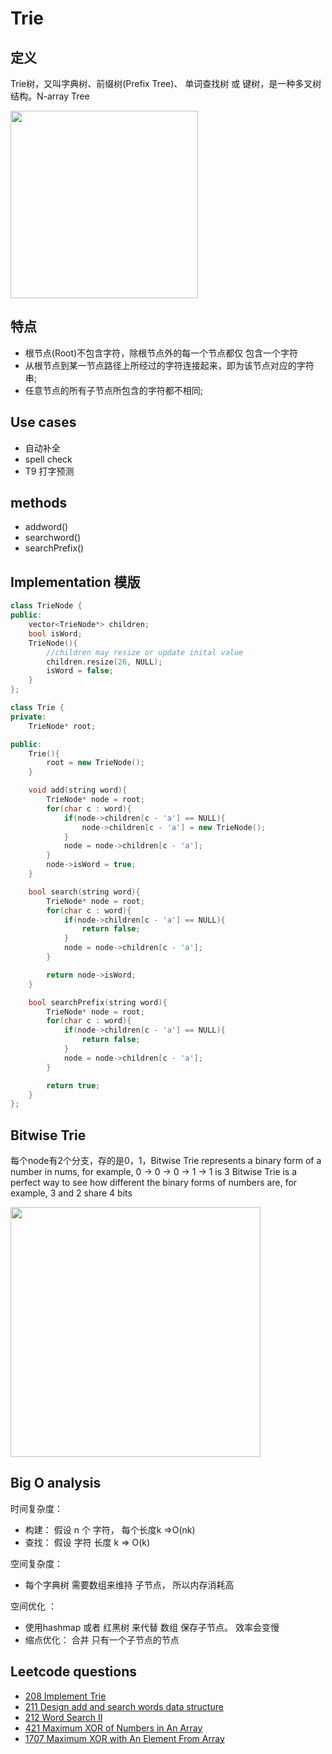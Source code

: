 # Trie
## 定义
Trie树，又叫字典树、前缀树(Prefix Tree)、 单词查找树 或 键树，是一种多叉树结构。N-array Tree

<img src="../assets/trie.png" width="300" />

## 特点
- 根节点(Root)不包含字符，除根节点外的每一个节点都仅 包含一个字符
- 从根节点到某一节点路径上所经过的字符连接起来，即为该节点对应的字符串;
- 任意节点的所有子节点所包含的字符都不相同;

## Use cases
- 自动补全
- spell check
- T9 打字预测

## methods
- addword()
- searchword()
- searchPrefix()

## Implementation 模版
```c++
class TrieNode {
public:
    vector<TrieNode*> children;
    bool isWord;
    TrieNode(){
        //children may resize or update inital value
        children.resize(26, NULL);
        isWord = false;
    }
};

class Trie {
private:
    TrieNode* root;

public:
    Trie(){
        root = new TrieNode();
    }

    void add(string word){
        TrieNode* node = root;
        for(char c : word){
            if(node->children[c - 'a'] == NULL){
                node->children[c - 'a'] = new TrieNode();
            }
            node = node->children[c - 'a'];
        }
        node->isWord = true;
    }

    bool search(string word){
        TrieNode* node = root;
        for(char c : word){
            if(node->children[c - 'a'] == NULL){
                return false;
            }
            node = node->children[c - 'a'];
        }

        return node->isWord;
    }

    bool searchPrefix(string word){
        TrieNode* node = root;
        for(char c : word){
            if(node->children[c - 'a'] == NULL){
                return false;
            }
            node = node->children[c - 'a'];
        }

        return true;
    }
};
```

## Bitwise Trie
每个node有2个分支，存的是0，1，Bitwise Trie represents a binary form of a number in nums, for example, 0 -> 0 -> 0 -> 1 -> 1 is 3
Bitwise Trie is a perfect way to see how different the binary forms of numbers are, for example, 3 and 2 share 4 bits

<img src="../assets/bitwise_trie.png" width="400" />

## Big O analysis
时间复杂度：
- 构建： 假设 n 个 字符， 每个长度k =>O(nk)
- 查找： 假设 字符 长度 k => O(k)

空间复杂度：
- 每个字典树 需要数组来维持 子节点， 所以内存消耗高

空间优化 ： 
- 使用hashmap 或者 红黑树 来代替 数组 保存子节点。 效率会变慢
- 缩点优化： 合并 只有一个子节点的节点

## Leetcode questions
- [208 Implement Trie](../leetcode_questions/208_implement_trie.md)
- [211 Design add and search words data structure](../leetcode_questions/211_design_add_search_words_data_structure.md)
- [212 Word Search II](../leetcode_questions/212_word_search_II.md)
- [421 Maximum XOR of Numbers in An Array](../leetcode_questions/421_maximum_xor_of_numbers_in_an_array.md)
- [1707 Maximum XOR with An Element From Array](../leetcode_questions/1707_maximum_xor_with_an_element_from_array.md)